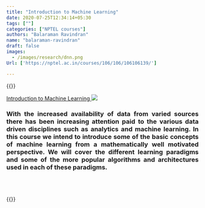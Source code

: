 ```yaml
---
title: "Introduction to Machine Learning"
date: 2020-07-25T12:34:14+05:30
tags: [""]
categories: ["NPTEL courses"]
authors: "Balaraman Ravindran"
name: "balaraman-ravindran"
draft: false
images:
  - /images/research/dnn.png
Url: ['https://nptel.ac.in/courses/106/106/106106139/']

---
```


{{<rawhtml>}} 

<a href="https://nptel.ac.in/courses/106/106/106106139/" class="text-center">Introduction to Machine Learning </a>
<img src="/images/teaching/machine.jpeg">
<div align="justify">
<h3>With the increased availability of data from varied sources there has been increasing attention paid to the various data driven disciplines such as analytics and machine learning. In this course we intend to introduce some of the basic concepts of machine learning from a mathematically well motivated perspective. We will cover the different learning paradigms and some of the more popular algorithms and architectures used in each of these paradigms.</h3>
</div>
<br>
<br>

{{</rawhtml>}}


